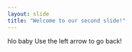```yaml
---
layout: slide
title: "Welcome to our second slide!"
---
```

hlo baby
Use the left arrow to go back!

